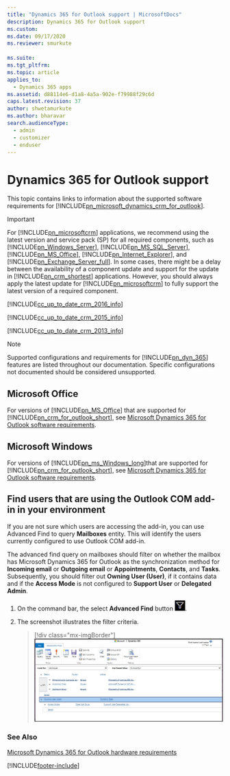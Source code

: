 ```yaml
---
title: "Dynamics 365 for Outlook support | MicrosoftDocs"
description: Dynamics 365 for Outlook support 
ms.custom: 
ms.date: 09/17/2020
ms.reviewer: smurkute 

ms.suite: 
ms.tgt_pltfrm: 
ms.topic: article
applies_to: 
  - Dynamics 365 apps 
ms.assetid: d88114e6-d1a8-4a5a-902e-f79988f29c6d
caps.latest.revision: 37
author: shwetamurkute
ms.author: bharavar
search.audienceType: 
  - admin
  - customizer
  - enduser
---
```

# Dynamics 365 for Outlook support
This topic contains links to information about the supported software requirements for [!INCLUDE[pn_microsoft_dynamics_crm_for_outlook](../../includes/pn-microsoft-dynamics-crm-for-outlook.md)].  
  
> [!IMPORTANT]
>  For [!INCLUDE[pn_microsoftcrm](../../includes/pn-microsoftcrm.md)] applications, we recommend using the latest version and service pack (SP) for all required components, such as [!INCLUDE[pn_Windows_Server](../../includes/pn-windows-server.md)], [!INCLUDE[pn_MS_SQL_Server](../../includes/pn-ms-sql-server.md)], [!INCLUDE[pn_MS_Office](../../includes/pn-ms-office.md)], [!INCLUDE[pn_Internet_Explorer](../../includes/pn-internet-explorer.md)], and [!INCLUDE[pn_Exchange_Server_full](../../includes/pn-exchange-server-full.md)]. In some cases, there might be a delay between the availability of a component update and support for the update in [!INCLUDE[pn_crm_shortest](../../includes/pn-crm-shortest.md)] applications. However, you should always apply the latest update for [!INCLUDE[pn_microsoftcrm](../../includes/pn-microsoftcrm.md)] to fully support the latest version of a required component.  
  
 [!INCLUDE[cc_up_to_date_crm_2016_info](../../includes/cc-up-to-date-crm-2016-info.md)]  
  
 [!INCLUDE[cc_up_to_date_crm_2015_info](../../includes/cc-up-to-date-crm-2015-info.md)]  
  
 [!INCLUDE[cc_up_to_date_crm_2013_info](../../includes/cc-up-to-date-crm-2013-info.md)]  
  
> [!NOTE]
>  Supported configurations and requirements for [!INCLUDE[pn_dyn_365](../../includes/pn-dyn-365.md)] features are listed throughout our documentation. Specific configurations not documented should be  considered unsupported.  
  
<a name="BKMK_Office"></a>   
## Microsoft Office  
 For versions of [!INCLUDE[pn_MS_Office](../../includes/pn-ms-office.md)] that are supported for [!INCLUDE[pn_crm_for_outlook_short](../../includes/pn-crm-for-outlook-short.md)], see [Microsoft Dynamics 365 for Outlook software requirements](software-requirements.md).  
  
<a name="BKMK_Windows"></a>   
## Microsoft Windows  
 For versions of [!INCLUDE[pn_ms_Windows_long](../../includes/pn-ms-windows-long.md)]that are supported for [!INCLUDE[pn_crm_for_outlook_short](../../includes/pn-crm-for-outlook-short.md)], see [Microsoft Dynamics 365 for Outlook software requirements](software-requirements.md).  
  
## Find users that are using the Outlook COM add-in in your environment
 If you are not sure which users are accessing the add-in, you can use Advanced Find to query **Mailboxes** entity. This will identify the users currently configured to use Outlook COM add-in.
 
 The advanced find query on mailboxes should filter on whether the mailbox has Microsoft Dynamics 365 for Outlook as the synchronization method for **Incoming email** or **Outgoing email** or **Appointments**, **Contacts**, and **Tasks**. 
Subsequently, you should filter out **Owning User (User)**, if it contains data and if the **Access Mode** is not configured to **Support User** or **Delegated Admin**.

1. On the command bar, the select **Advanced Find** button ![Advanced find button.](../media/advanced_filter_icon.png "Advanced find button").
2. The screenshot illustrates the filter criteria.

   > [!div class="mx-imgBorder"] 
   > ![Filter criteria.](../media/addin_filter.jpg "Filter criteria")
 
 
 

### See Also  
 [Microsoft Dynamics 365 for Outlook hardware requirements](hardware-requirements.md)   


[!INCLUDE[footer-include](../../includes/footer-banner.md)]
